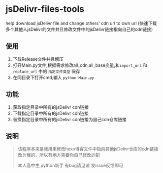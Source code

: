 # jsDelivr-files-tools
help download jsDelivr file and change others' cdn url to own url (快速下载多个其他人jsDelivr的文件并且修改文件中的jsDelivr链接指向自己的cdn链接)

## 使用
1. 下载Release文件并且解压
2. 打开Main.py文件,根据需求修改all_cdn,all_base变量,和`import_url` 和 `replace_url` 中的 `指定文件类型` 保存
3. 在同目录下打开cmd,输入 `python Main.py`

## 功能
1. 获取指定目录中所有的jsDelivr cdn链接
2. 下载指定目录中所有的jsDelivr cdn链接
3. 替换指定目录中所有的jsDelivr cdn链接为自己cdn仓库链接
   
## 说明
> 该程序本来是我用来修改hexo博客文件中指向其他jsDelivr仓库的cdn链接改为我的，所以有地方需要你自己修改适配
> 
> 本人高中生,python新手 有bug请见谅 发issue反馈即可
